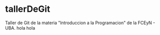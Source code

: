 # tallerDeGit

Taller de Git de la materia "Introduccion a la Programacion" de la FCEyN - UBA.
hola
hola
